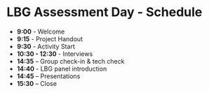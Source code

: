 # LBG Assessment Day - Schedule

- **9:00** - Welcome 
- **9:15** - Project Handout 
- **9:30** - Activity Start 
- **10:30 - 12:30** - Interviews
- **14:35** – Group check-in & tech check 
- **14:40** - LBG panel introduction
- **14:45** – Presentations 
- **15:30** – Close 